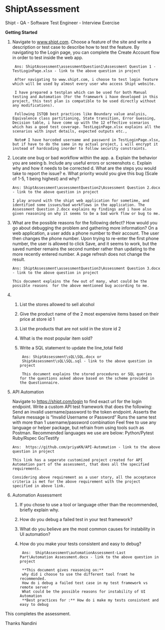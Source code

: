 # ShiptAssessment
Shipt - QA - Software Test Engineer - Interview Exercise


**Getting Started**
1. Navigate to www.shipt.com. Choose a feature of the site and write a description or test
case to describe how to test the feature. By navigating to the Login page, you can
complete the Create Account flow in order to test inside the web app.

		Ans: ShiptAssessment\assessmentQuestion1\Assessment Question 1 -TestLoginPage.xlsx - link to the above question in project

		After navigating to www.shipt.com, i choose to test login feature which will be used by almost every user who access Shipt website. 
	
		I have prepared a testplan which can be used for both Manual testing and Automation (For the framework i have developed in this project, this test plan is compatible to be used directly without any modifications). 
	
		Following ISTQB best practices like Boundary value analysis, Equivalence class partitioning, State transition, Error Guessing, Decision table, i have come up with the 12 effective scenarios which has a good test coverage. TestLoginPage.xlsx explains all the scenarios with input details, expected outputs etc.,
	
		Note# I have harcoded username and password in TestLoginPage.xlsx, but if have to do the same in my actual project, i will encrypt it instead of hardcoding inorder to follow security constraints. 
 
 
 2. Locate one bug or bad workflow within the app.
    a. Explain the behavior you are seeing
    b. Include any useful errors or screenshots
    c. Explain why and how it needs to be corrected
    d. What are the steps you would take to report the issue?
    e. What priority would you give this bug (Scale of 1-5, 1 being highest) and why?
 
        Ans: ShiptAssessment\assessmentQuestion2\Assessment Question 2.docx - link to the above question in project
    
        I play around with the shipt web application for sometime, and identified some issues/bad workflows in the application. The Assessment Question 2.docx explains my findings and i have also given reasoning on why it seems to be a bad work flow or bug to me.
    
 
 3. What are the possible reasons for the following defect? How would you go about
    debugging the problem and gathering more information?
    On a web application, a user adds a phone number to their account. The user
    then changes the phone number. Upon trying to re-enter the first phone number,
    the user is allowed to click Save, and it seems to work, but the saved number
    remains the second number rather than updating to the more recently entered
    number. A page refresh does not change the result.
    
        Ans: ShiptAssessment\assessmentQuestion3\Assessment Question 3.docx - link to the above question in project
    
        This document explains the few out of many, what could be the possible reasons  for the above mentioned bug according to me.
    
    
 4. 1. List the stores allowed to sell alcohol
    2. Give the product name of the 2 most expensive items based on their price at store id 1
    3. List the products that are not sold in the store id 2
    4. What is the most popular item sold?
    5. Write a SQL statement to update the line_total field
    
            Ans: ShiptAssessment\sQL\SQL.docx or
            ShiptAssessment\sQL\SQL.sql - link to the above question in project
    
            This document explains the stored procedures or SQL queries for the questions asked above based on the scheme provided in the Questionnaire.
    
    
 5. API Automation
 
    Navigate to https://shipt.com/login to find exact url for the login endpoint. Write a custom API
    test framework that does the following:
    Send an invalid username/password to the token endpoint.
    Asserts the failure message is “Invalid Username or Password”
    Runs the same test with more than 1 username/password combination
    Feel free to use any language or helper package, but refrain from using tools such as Postman.
    Recommended languages we use are below:
    Python/Pytest
    Ruby/Rspec
    Go/Testify
    
        Ans:  https://github.com/priyaKN/API-Automation - link to the above question in project
    
        This link has a seperate customized project created for API Automation part of the assessment, that does all the specified requirements. 
    
        Considering above requirement as a user story, all the acceptance criteria is met for the above requirement with the project specified in above link.
    
    
 6. Automation Assessment
    1. If you chose to use a tool or language other than the recommended, briefly explain why.
    2. How do you debug a failed test in your test framework?
    3. What do you believe are the most common causes for instability in UI automation?
    4. How do you make your tests consistent and easy to debug?
       
            Ans:  ShiptAssessment\automationAssessment-Last Part\Automation Assessment.docx - link to the above question in project
    
            **This document gives reasoning on:**
            why did i choose to use the different tool fromt he recommended. 
            How do i debug a failed test case in my test framework vs remote server
            What could be the possible reasons for instability of UI Automation
            **Best practices for :** How do i make my tests consistent and easy to debug
    
    
    
 This completes the assessment.
 
 Thanks
 Nandini
    
    
    
    
    
    
    
    